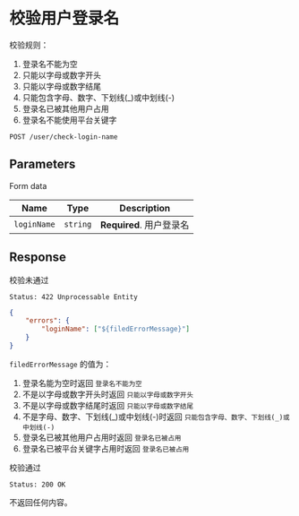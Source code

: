 # 校验用户登录名

校验规则：

1. 登录名不能为空
2. 只能以字母或数字开头
3. 只能以字母或数字结尾
4. 只能包含字母、数字、下划线(_)或中划线(-)
5. 登录名已被其他用户占用
6. 登录名不能使用平台关键字

```text
POST /user/check-login-name
```

## Parameters

Form data

| Name        | Type     | Description              |
| ----------- | -------- | ------------------------ |
| `loginName` | `string` | **Required**. 用户登录名 |

## Response

校验未通过

```text
Status: 422 Unprocessable Entity
```

```json
{
    "errors": {
        "loginName": ["${filedErrorMessage}"]
    }
}
```

`filedErrorMessage` 的值为：

1. 登录名能为空时返回 `登录名不能为空`
2. 不是以字母或数字开头时返回 `只能以字母或数字开头`
3. 不是以字母或数字结尾时返回 `只能以字母或数字结尾`
4. 不是字母、数字、下划线(_)或中划线(-)时返回 `只能包含字母、数字、下划线(_)或中划线(-)`
5. 登录名已被其他用户占用时返回 `登录名已被占用`
6. 登录名已被平台关键字占用时返回 `登录名已被占用`

校验通过

```text
Status: 200 OK
```

不返回任何内容。